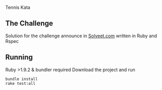 Tennis Kata

The Challenge
-------------------

Solution for the challenge announce in [Solveet.com](http://www.solveet.com/exercises/Kata-Tennis/13) written in Ruby and Rspec

Running
-------------------

Ruby >1.9.2 & bundler required
Download the project and run
	
	bundle install
	rake test:all
